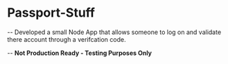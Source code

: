 # Passport-Stuff

-- Developed a small Node App that allows someone to log on and validate there account through a verifcation code.

--  **Not Production Ready - Testing Purposes Only**
